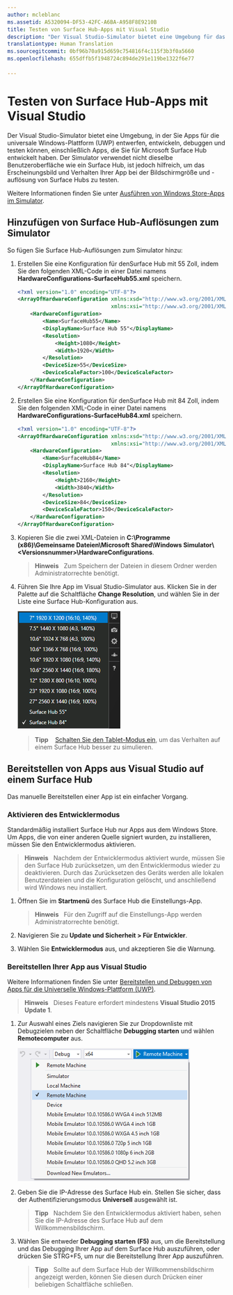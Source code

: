 ```yaml
---
author: mcleblanc
ms.assetid: A5320094-DF53-42FC-A6BA-A958F8E9210B
title: Testen von Surface Hub-Apps mit Visual Studio
description: "Der Visual Studio-Simulator bietet eine Umgebung für das Entwerfen, Entwickeln, Debuggen und Testen von UWP-Apps, einschließlich Apps für Surface Hub."
translationtype: Human Translation
ms.sourcegitcommit: 0bf96b70a915d659c754816f4c115f3b3f0a5660
ms.openlocfilehash: 655dffb5f1948724c894de291e119be1322f6e77

---
```


# Testen von Surface Hub-Apps mit Visual Studio
Der Visual Studio-Simulator bietet eine Umgebung, in der Sie Apps für die universale Windows-Plattform (UWP) entwerfen, entwickeln, debuggen und testen können, einschließlich Apps, die Sie für Microsoft Surface Hub entwickelt haben. Der Simulator verwendet nicht dieselbe Benutzeroberfläche wie ein Surface Hub, ist jedoch hilfreich, um das Erscheinungsbild und Verhalten Ihrer App bei der Bildschirmgröße und -auflösung von Surface Hubs zu testen.

Weitere Informationen finden Sie unter [Ausführen von Windows Store-Apps im Simulator](https://msdn.microsoft.com/library/hh441475.aspx).

## Hinzufügen von Surface Hub-Auflösungen zum Simulator
So fügen Sie Surface Hub-Auflösungen zum Simulator hinzu:

1. Erstellen Sie eine Konfiguration für denSurface Hub mit 55 Zoll, indem Sie den folgenden XML-Code in einer Datei namens **HardwareConfigurations-SurfaceHub55.xml** speichern.  

    ```xml
    <?xml version="1.0" encoding="UTF-8"?>
    <ArrayOfHardwareConfiguration xmlns:xsd="http://www.w3.org/2001/XMLSchema"
                                  xmlns:xsi="http://www.w3.org/2001/XMLSchema-instance">
        <HardwareConfiguration>
            <Name>SurfaceHub55</Name>
            <DisplayName>Surface Hub 55"</DisplayName>
            <Resolution>
                <Height>1080</Height>
                <Width>1920</Width>
            </Resolution>
            <DeviceSize>55</DeviceSize>
            <DeviceScaleFactor>100</DeviceScaleFactor>
        </HardwareConfiguration>
    </ArrayOfHardwareConfiguration>
    ```

2. Erstellen Sie eine Konfiguration für denSurface Hub mit 84 Zoll, indem Sie den folgenden XML-Code in einer Datei namens **HardwareConfigurations-SurfaceHub84.xml** speichern.

    ```xml
    <?xml version="1.0" encoding="UTF-8"?>
    <ArrayOfHardwareConfiguration xmlns:xsd="http://www.w3.org/2001/XMLSchema"
                                  xmlns:xsi="http://www.w3.org/2001/XMLSchema-instance">
        <HardwareConfiguration>
            <Name>SurfaceHub84</Name>
            <DisplayName>Surface Hub 84"</DisplayName>
            <Resolution>
                <Height>2160</Height>
                <Width>3840</Width>
            </Resolution>
            <DeviceSize>84</DeviceSize>
            <DeviceScaleFactor>150</DeviceScaleFactor>
        </HardwareConfiguration>
    </ArrayOfHardwareConfiguration>
    ```

3. Kopieren Sie die zwei XML-Dateien in **C:\Programme (x86)\Gemeinsame Dateien\Microsoft Shared\Windows Simulator\\&lt;Versionsnummer&gt;\HardwareConfigurations**.

   > **Hinweis**
            &nbsp;&nbsp;Zum Speichern der Dateien in diesem Ordner werden Administratorrechte benötigt.

4. Führen Sie Ihre App im Visual Studio-Simulator aus. Klicken Sie in der Palette auf die Schaltfläche **Change Resolution**, und wählen Sie in der Liste eine Surface Hub-Konfiguration aus.

    ![Auflösungen des Visual Studio-Simulators](images/vs-simulator-resolutions.png)

   > **Tipp**
            &nbsp;&nbsp;
            [Schalten Sie den Tablet-Modus ein](http://windows.microsoft.com/windows-10/getstarted-like-a-tablet), um das Verhalten auf einem Surface Hub besser zu simulieren.

## Bereitstellen von Apps aus Visual Studio auf einem Surface Hub
Das manuelle Bereitstellen einer App ist ein einfacher Vorgang.

### Aktivieren des Entwicklermodus
Standardmäßig installiert Surface Hub nur Apps aus dem Windows Store. Um Apps, die von einer anderen Quelle signiert wurden, zu installieren, müssen Sie den Entwicklermodus aktivieren.

> **Hinweis**
            &nbsp;&nbsp;Nachdem der Entwicklermodus aktiviert wurde, müssen Sie den Surface Hub zurücksetzen, um den Entwicklermodus wieder zu deaktivieren. Durch das Zurücksetzen des Geräts werden alle lokalen Benutzerdateien und die Konfiguration gelöscht, und anschließend wird Windows neu installiert.

1. Öffnen Sie im **Startmenü** des Surface Hub die Einstellungs-App.

   >  **Hinweis**
            &nbsp;&nbsp;Für den Zugriff auf die Einstellungs-App werden Administratorrechte benötigt.

2. Navigieren Sie zu **Update und Sicherheit > Für Entwickler**.

3. Wählen Sie **Entwicklermodus** aus, und akzeptieren Sie die Warnung.

### Bereitstellen Ihrer App aus Visual Studio
Weitere Informationen finden Sie unter [Bereitstellen und Debuggen von Apps für die Universelle Windows-Plattform (UWP)](https://msdn.microsoft.com/windows/uwp/debug-test-perf/deploying-and-debugging-uwp-apps).

   > **Hinweis**
            &nbsp;&nbsp;Dieses Feature erfordert mindestens **Visual Studio 2015 Update 1**.

1. Zur Auswahl eines Ziels navigieren Sie zur Dropdownliste mit Debugzielen neben der Schaltfläche **Debugging starten** und wählen **Remotecomputer** aus.

    <!--lcap: in your screenshot, you have local machine selected-->

   ![Dropdownliste der Debugziele in Visual Studio](images/vs-debug-target.png)

2. Geben Sie die IP-Adresse des Surface Hub ein. Stellen Sie sicher, dass der Authentifizierungsmodus **Universell** ausgewählt ist.

   > **Tipp**
            &nbsp;&nbsp;Nachdem Sie den Entwicklermodus aktiviert haben, sehen Sie die IP-Adresse des Surface Hub auf dem Willkommensbildschirm.

3. Wählen Sie entweder **Debugging starten (F5)** aus, um die Bereitstellung und das Debugging Ihrer App auf dem Surface Hub auszuführen, oder drücken Sie STRG+F5, um nur die Bereitstellung Ihrer App auszuführen.

   > **Tipp**
            &nbsp;&nbsp;Sollte auf dem Surface Hub der Willkommensbildschirm angezeigt werden, können Sie diesen durch Drücken einer beliebigen Schaltfläche schließen.



<!--HONumber=Jun16_HO4-->



